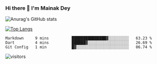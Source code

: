 ### Hi there 👋 I'm Mainak Dey 


![Anurag's GitHub stats](https://github-readme-stats.vercel.app/api?username=Mainakdey1&show_icons=true&theme=radical)

[![Top Langs](https://github-readme-stats.vercel.app/api/top-langs/?username=Mainakdey1&layout=)](https://github.com/anuraghazra/github-readme-stats)

<!--START_SECTION:waka-->
```text
Markdown     9 mins          ███████████████▓░░░░░░░░░   63.23 % 
Dart         4 mins          ██████▓░░░░░░░░░░░░░░░░░░   26.69 % 
Git Config   1 min           █▓░░░░░░░░░░░░░░░░░░░░░░░   06.74 % 
```
<!--END_SECTION:waka-->

![visitors](https://visitor-badge.glitch.me/badge?page_id=${Mainakdey1}.${Mainakdey1})

